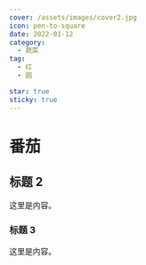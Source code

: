 ```yaml
---
cover: /assets/images/cover2.jpg
icon: pen-to-square
date: 2022-01-12
category:
  - 蔬菜
tag:
  - 红
  - 圆

star: true
sticky: true
---
```


# 番茄

## 标题 2

这里是内容。

### 标题 3

这里是内容。
